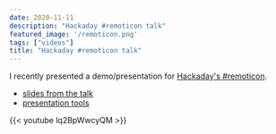 ```yaml
---
date: 2020-11-11
description: "Hackaday #remoticon talk"
featured_image: '/remoticon.png'
tags: ["videos"]
title: "Hackaday #remoticon talk"
---
```


I recently presented a demo/presentation for [Hackaday's #remoticon](https://hackaday.com/tag/2020-hackaday-remoticon/).

* [slides from the talk](http://bit.ly/0-ASIC-slides)
* [presentation tools](https://github.com/mattvenn/remoticon-presentation-tools)

{{< youtube lq2BpWwcyQM >}}
